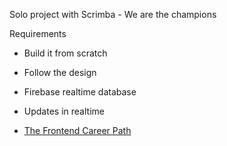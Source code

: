 Solo project with Scrimba - We are the champions

Requirements 
-	Build it from scratch
-	Follow the design
-	Firebase realtime database
-	Updates in realtime



- [The Frontend Career Path](https://scrimba.com/learn/frontend)
